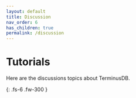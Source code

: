 ```yaml
---
layout: default
title: Discussion
nav_order: 6
has_children: true
permalink: /discussion
---
```


# Tutorials
Here are the discussions topics about TerminusDB.

{: .fs-6 .fw-300 }
